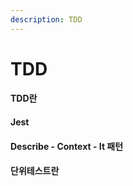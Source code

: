 ```yaml
---
description: TDD
---
```


# TDD

#### TDD란

#### Jest

#### Describe - Context - It 패턴

#### 단위테스트란
